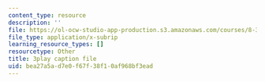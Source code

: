 ```yaml
---
content_type: resource
description: ''
file: https://ol-ocw-studio-app-production.s3.amazonaws.com/courses/8-333-statistical-mechanics-i-statistical-mechanics-of-particles-fall-2013/bea27a5ad7e0f67f38f10af968bf3ead_6gMgNriK1Nk.srt
file_type: application/x-subrip
learning_resource_types: []
resourcetype: Other
title: 3play caption file
uid: bea27a5a-d7e0-f67f-38f1-0af968bf3ead
---
```

